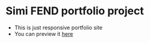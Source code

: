 # Simi FEND portfolio project
* This is just responsive portfolio site
* You can preview it <a href='https://hotboy01.github.io/simi-FEND-portfolio/'>here</a>
